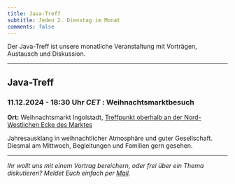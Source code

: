 ```yaml
---
title: Java-Treff
subtitle: Jeden 2. Dienstag im Monat
comments: false
---
```


Der Java-Treff ist unsere monatliche Veranstaltung mit Vorträgen, Austausch und Diskussion.

---

## Java-Treff
### 11.12.2024 - 18:30 Uhr *CET* : Weihnachtsmarktbesuch

**Ort:** Weihnachtsmarkt Ingolstadt, [Treffpunkt oberhalb an der Nord-Westlichen Ecke des Marktes](https://maps.app.goo.gl/twBhcmMmS4669PH3A)

Jahresausklang in weihnachtlicher Atmosphäre und guter Gesellschaft.
Diesmal am Mittwoch, Begleitungen und Familien gern gesehen.

---

*Ihr wollt uns mit einem Vortrag bereichern, oder frei über ein Thema diskutieren?
Meldet Euch einfach per [Mail](mailto:info@jug-in.bayern).*
